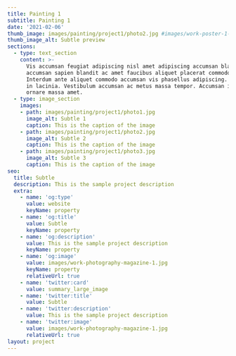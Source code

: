 ```yaml
---
title: Painting 1
subtitle: Painting 1
date: '2021-02-06'
thumb_image: images/painting/project1/photo2.jpg #images/work-poster-1-thumb.jpg
thumb_image_alt: Subtle preview
sections:
  - type: text_section
    content: >-
      Vis accumsan feugiat adipiscing nisl amet adipiscing accumsan blandit
      accumsan sapien blandit ac amet faucibus aliquet placerat commodo.
      Interdum ante aliquet commodo accumsan vis phasellus adipiscing. Ornare a
      in lacinia. Vestibulum accumsan ac metus massa tempor. Accumsan in lacinia
      ornare massa amet.
  - type: image_section
    images:
    - path: images/painting/project1/photo1.jpg
      image_alt: Subtle 1
      caption: This is the caption of the image
    - path: images/painting/project1/photo2.jpg
      image_alt: Subtle 2
      caption: This is the caption of the image
    - path: images/painting/project1/photo3.jpg
      image_alt: Subtle 3
      caption: This is the caption of the image
seo:
  title: Subtle
  description: This is the sample project description
  extra:
    - name: 'og:type'
      value: website
      keyName: property
    - name: 'og:title'
      value: Subtle
      keyName: property
    - name: 'og:description'
      value: This is the sample project description
      keyName: property
    - name: 'og:image'
      value: images/work-photography-magazine-1.jpg
      keyName: property
      relativeUrl: true
    - name: 'twitter:card'
      value: summary_large_image
    - name: 'twitter:title'
      value: Subtle
    - name: 'twitter:description'
      value: This is the sample project description
    - name: 'twitter:image'
      value: images/work-photography-magazine-1.jpg
      relativeUrl: true
layout: project
---
```

